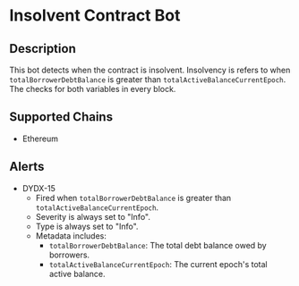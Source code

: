# Insolvent Contract Bot

## Description

This bot detects when the contract is insolvent. Insolvency is refers to when `totalBorrowerDebtBalance` is greater than `totalActiveBalanceCurrentEpoch`. The checks for both variables in every block.

## Supported Chains

- Ethereum

## Alerts

- DYDX-15
  - Fired when `totalBorrowerDebtBalance` is greater than `totalActiveBalanceCurrentEpoch`.
  - Severity is always set to "Info".
  - Type is always set to "Info".
  - Metadata includes:
    - `totalBorrowerDebtBalance`: The total debt balance owed by borrowers.
    - `totalActiveBalanceCurrentEpoch`: The current epoch's total active balance.